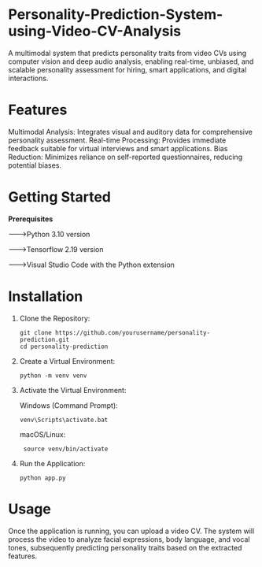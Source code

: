 # Personality-Prediction-System-using-Video-CV-Analysis
A multimodal system that predicts personality traits from video CVs using computer vision and deep audio analysis, enabling real-time, unbiased, and scalable personality assessment for hiring, smart applications, and digital interactions.
# Features
Multimodal Analysis: Integrates visual and auditory data for comprehensive personality assessment.
Real-time Processing: Provides immediate feedback suitable for virtual interviews and smart applications.
Bias Reduction: Minimizes reliance on self-reported questionnaires, reducing potential biases.​

# Getting Started
**Prerequisites**

  --->Python 3.10 version
  
  --->Tensorflow 2.19 version 
  
  --->Visual Studio Code with the Python extension​

# **Installation**
1. Clone the Repository:
   
	   git clone https://github.com/yourusername/personality-prediction.git
	   cd personality-prediction
3. Create a Virtual Environment:

       python -m venv venv
5. Activate the Virtual Environment:


      Windows (Command Prompt):

       venv\Scripts\activate.bat

      macOS/Linux:
   
      	source venv/bin/activate

6. Run the Application:

       python app.py

# **Usage**

Once the application is running, you can upload a video CV. The system will process the video to analyze facial expressions, body language, and vocal tones, subsequently predicting personality traits based on the extracted features.​

